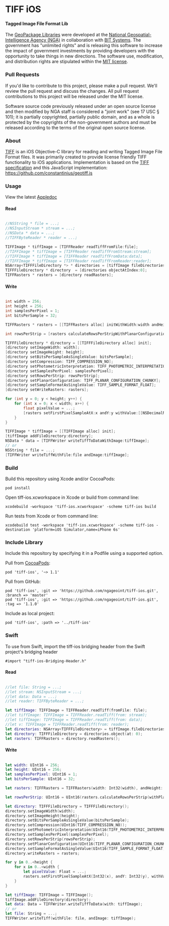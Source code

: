 # TIFF iOS

#### Tagged Image File Format Lib ####

The [GeoPackage Libraries](http://ngageoint.github.io/GeoPackage/) were developed at the [National Geospatial-Intelligence Agency (NGA)](http://www.nga.mil/) in collaboration with [BIT Systems](http://www.bit-sys.com/). The government has "unlimited rights" and is releasing this software to increase the impact of government investments by providing developers with the opportunity to take things in new directions. The software use, modification, and distribution rights are stipulated within the [MIT license](http://choosealicense.com/licenses/mit/).

### Pull Requests ###
If you'd like to contribute to this project, please make a pull request. We'll review the pull request and discuss the changes. All pull request contributions to this project will be released under the MIT license.

Software source code previously released under an open source license and then modified by NGA staff is considered a "joint work" (see 17 USC § 101); it is partially copyrighted, partially public domain, and as a whole is protected by the copyrights of the non-government authors and must be released according to the terms of the original open source license.

### About ###

[TIFF](http://ngageoint.github.io/tiff-ios/) is an iOS Objective-C library for reading and writing Tagged Image File Format files. It was primarily created to provide license friendly TIFF functionality to iOS applications. Implementation is based on the [TIFF specification](https://partners.adobe.com/public/developer/en/tiff/TIFF6.pdf) and this JavaScript implementation: https://github.com/constantinius/geotiff.js

### Usage ###

View the latest [Appledoc](http://ngageoint.github.io/tiff-ios/docs/api/)

#### Read ####

```objectivec

//NSString * file = ...;
//NSInputStream * stream = ...;
//NSData * data = ...;
//TIFFByteReader * reader = ...;

TIFFImage * tiffImage = [TIFFReader readTiffFromFile:file];
//TIFFImage * tiffImage = [TIFFReader readTiffFromStream:stream];
//TIFFImage * tiffImage = [TIFFReader readTiffFromData:data];
//TIFFImage * tiffImage = [TIFFReader readTiffFromReader:reader];
NSArray<TIFFFileDirectory *> * directories = [tiffImage fileDirectories];
TIFFFileDirectory * directory  = [directories objectAtIndex:0];
TIFFRasters * rasters = [directory readRasters];

```

#### Write ####

```objectivec

int width = 256;
int height = 256;
int samplesPerPixel = 1;
int bitsPerSample = 32;

TIFFRasters * rasters = [[TIFFRasters alloc] initWithWidth:width andHeight:height andSamplesPerPixel:samplesPerPixel andSingleBitsPerSample:bitsPerSample];

int rowsPerStrip = [rasters calculateRowsPerStripWithPlanarConfiguration:(int)TIFF_PLANAR_CONFIGURATION_CHUNKY];

TIFFFileDirectory * directory = [[TIFFFileDirectory alloc] init];
[directory setImageWidth: width];
[directory setImageHeight: height];
[directory setBitsPerSampleAsSingleValue: bitsPerSample];
[directory setCompression: TIFF_COMPRESSION_NO];
[directory setPhotometricInterpretation: TIFF_PHOTOMETRIC_INTERPRETATION_BLACK_IS_ZERO];
[directory setSamplesPerPixel: samplesPerPixel];
[directory setRowsPerStrip: rowsPerStrip];
[directory setPlanarConfiguration: TIFF_PLANAR_CONFIGURATION_CHUNKY];
[directory setSampleFormatAsSingleValue: TIFF_SAMPLE_FORMAT_FLOAT];
[directory setWriteRasters: rasters];

for (int y = 0; y < height; y++) {
    for (int x = 0; x < width; x++) {
        float pixelValue = ...;
        [rasters setFirstPixelSampleAtX:x andY:y withValue:[[NSDecimalNumber alloc] initWithFloat:pixelValue]];
    }
}

TIFFImage * tiffImage = [[TIFFImage alloc] init];
[tiffImage addFileDirectory:directory];
NSData * data = [TIFFWriter writeTiffToDataWithImage:tiffImage];
// or
NSString * file = ...;
[TIFFWriter writeTiffWithFile:file andImage:tiffImage];

```

### Build ###

Build this repository using Xcode and/or CocoaPods:

    pod install

Open tiff-ios.xcworkspace in Xcode or build from command line:

    xcodebuild -workspace 'tiff-ios.xcworkspace' -scheme tiff-ios build

Run tests from Xcode or from command line:

    xcodebuild test -workspace 'tiff-ios.xcworkspace' -scheme tiff-ios -destination 'platform=iOS Simulator,name=iPhone 6s'

### Include Library ###

Include this repository by specifying it in a Podfile using a supported option.

Pull from [CocoaPods](https://cocoapods.org/pods/tiff-ios):

    pod 'tiff-ios', '~> 1.1'

Pull from GitHub:

    pod 'tiff-ios', :git => 'https://github.com/ngageoint/tiff-ios.git', :branch => 'master'
    pod 'tiff-ios', :git => 'https://github.com/ngageoint/tiff-ios.git', :tag => '1.1.0'

Include as local project:

    pod 'tiff-ios', :path => '../tiff-ios'

### Swift ###

To use from Swift, import the tiff-ios bridging header from the Swift project's bridging header

    #import "tiff-ios-Bridging-Header.h"

#### Read ####

```swift

//let file: String = ...;
//let stream: NSInputStream = ...;
//let data: Data = ...;
//let reader: TIFFByteReader = ...;

let tiffImage: TIFFImage = TIFFReader.readTiff(fromFile: file);
//let tiffImage: TIFFImage = TIFFReader.readTiff(from: stream);
//let tiffImage: TIFFImage = TIFFReader.readTiff(from: data);
//let v: TIFFImage = TIFFReader.readTiff(from: reader);
let directories: NSArray<TIFFFileDirectory> = tiffImage.fileDirectories();
let directory: TIFFFileDirectory = directories.object(at: 0);
let rasters: TIFFRasters = directory.readRasters();

```

#### Write ####

```swift

let width: UInt16 = 256;
let height: UInt16 = 256;
let samplesPerPixel: UInt16 = 1;
let bitsPerSample: UInt16 = 32;

let rasters: TIFFRasters = TIFFRasters(width: Int32(width), andHeight: Int32(height), andSamplesPerPixel: Int32(samplesPerPixel), andSingleBitsPerSample: Int32(bitsPerSample));

let rowsPerStrip: UInt16 = UInt16(rasters.calculateRowsPerStrip(withPlanarConfiguration: Int32(TIFF_PLANAR_CONFIGURATION_CHUNKY)));

let directory: TIFFFileDirectory = TIFFFileDirectory();
directory.setImageWidth(width);
directory.setImageHeight(height);
directory.setBitsPerSampleAsSingleValue(bitsPerSample);
directory.setCompression(UInt16(TIFF_COMPRESSION_NO));
directory.setPhotometricInterpretation(UInt16(TIFF_PHOTOMETRIC_INTERPRETATION_BLACK_IS_ZERO));
directory.setSamplesPerPixel(samplesPerPixel);
directory.setRowsPerStrip(rowsPerStrip);
directory.setPlanarConfiguration(UInt16(TIFF_PLANAR_CONFIGURATION_CHUNKY));
directory.setSampleFormatAsSingleValue(UInt16(TIFF_SAMPLE_FORMAT_FLOAT));
directory.writeRasters = rasters;

for y in 0..<height {
    for x in 0..<width {
        let pixelValue: Float = ...;
        rasters.setFirstPixelSampleAtX(Int32(x), andY: Int32(y), withValue: NSDecimalNumber(value: pixelValue));
    }
}

let tiffImage: TIFFImage = TIFFImage();
tiffImage.addFileDirectory(directory);
let data: Data = TIFFWriter.writeTiffToData(with: tiffImage);
// or
let file: String = ...;
TIFFWriter.writeTiff(withFile: file, andImage: tiffImage);

```
